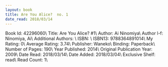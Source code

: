 ```yaml
---
layout: book
title: Are You Alice?  no. 1
date_read: 2018/03/14
---
```


Book Id: 42296060\ 
Title: Are You Alice? #1\ 
Author: Ai Ninomiya\ 
Author l-f: Ninomiya, Ai\ 
Additional Authors: \ 
ISBN: \ 
ISBN13: 9788364891014\ 
My Rating: 0\ 
Average Rating: 3.74\ 
Publisher: Waneko\ 
Binding: Paperback\ 
Number of Pages: 190\ 
Year Published: 2014\ 
Original Publication Year: 2009\ 
Date Read: 2018/03/14\ 
Date Added: 2018/03/04\ 
Exclusive Shelf: read\ 
Read Count: 1\ 

